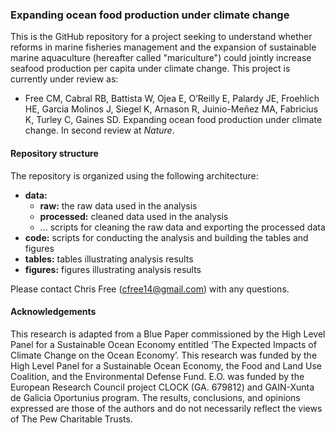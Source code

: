 ### Expanding ocean food production under climate change

This is the GitHub repository for a project seeking to understand whether reforms in marine fisheries management and the expansion of sustainable marine aquaculture (hereafter called "mariculture") could jointly increase seafood production per capita under climate change. This project is currently under review as: 

* Free CM, Cabral RB, Battista W, Ojea E, O’Reilly E, Palardy JE, Froehlich HE, Garcia Molinos J, Siegel K, Arnason R, Juinio-Meñez MA, Fabricius K, Turley C, Gaines SD. Expanding ocean food production under climate change. In second review at *Nature*.


#### Repository structure

The repository is organized using the following architecture:

* **data:**
  + **raw:** the raw data used in the analysis
  + **processed:** cleaned data used in the analysis
  + ... scripts for cleaning the raw data and exporting the processed data
* **code:** scripts for conducting the analysis and building the tables and figures
* **tables:** tables illustrating analysis results
* **figures:** figures illustrating analysis results

Please contact Chris Free (cfree14@gmail.com) with any questions.


#### Acknowledgements

This research is adapted from a Blue Paper commissioned by the High Level Panel for a Sustainable Ocean Economy entitled ‘The Expected Impacts of Climate Change on the Ocean Economy’. This research was funded by the High Level Panel for a Sustainable Ocean Economy, the Food and Land Use Coalition, and the Environmental Defense Fund. E.O. was funded by the European Research Council project CLOCK (GA. 679812) and GAIN-Xunta de Galicia Oportunius program. The results, conclusions, and opinions expressed are those of the authors and do not necessarily reflect the views of The Pew Charitable Trusts.
